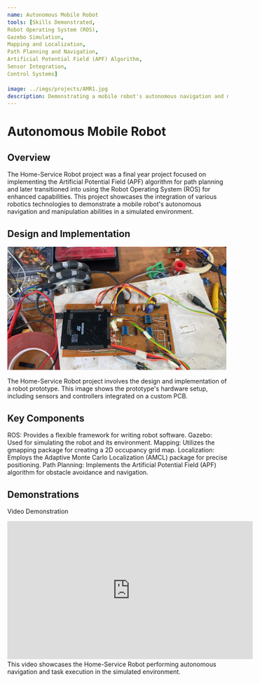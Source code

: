 ```yaml
---
name: Autonomous Mobile Robot 
tools: [Skills Demonstrated,
Robot Operating System (ROS),
Gazebo Simulation,
Mapping and Localization,
Path Planning and Navigation,
Artificial Potential Field (APF) Algorithm,
Sensor Integration,
Control Systems]

image: ../imgs/projects/AMR1.jpg
description: Demonstrating a mobile robot's autonomous navigation and manipulation capabilities in a simulated environment using ROS and Gazebo.
---
```

# **Autonomous Mobile Robot**
## Overview
The Home-Service Robot project was a final year project focused on implementing the Artificial Potential Field (APF) algorithm for path planning and later transitioned into using the Robot Operating System (ROS) for enhanced capabilities. This project showcases the integration of various robotics technologies to demonstrate a mobile robot's autonomous navigation and manipulation abilities in a simulated environment.

## Design and Implementation
<img src="../imgs/projects/rbckt.jpg" alt="drawing" width="500"/>

The Home-Service Robot project involves the design and implementation of a robot prototype. This image shows the prototype's hardware setup, including sensors and controllers integrated on a custom PCB.

## Key Components
ROS: Provides a flexible framework for writing robot software.
Gazebo: Used for simulating the robot and its environment.
Mapping: Utilizes the gmapping package for creating a 2D occupancy grid map.
Localization: Employs the Adaptive Monte Carlo Localization (AMCL) package for precise positioning.
Path Planning: Implements the Artificial Potential Field (APF) algorithm for obstacle avoidance and navigation.

## Demonstrations
Video Demonstration
<iframe width="560" height="315" src="https://www.youtube.com/embed/uRn-orebpmM?si=dU0EQKZzu-dAfugp" title="YouTube video player" frameborder="0" allow="accelerometer; autoplay; clipboard-write; encrypted-media; gyroscope; picture-in-picture; web-share" referrerpolicy="strict-origin-when-cross-origin" allowfullscreen></iframe>
This video showcases the Home-Service Robot performing autonomous navigation and task execution in the simulated environment.


